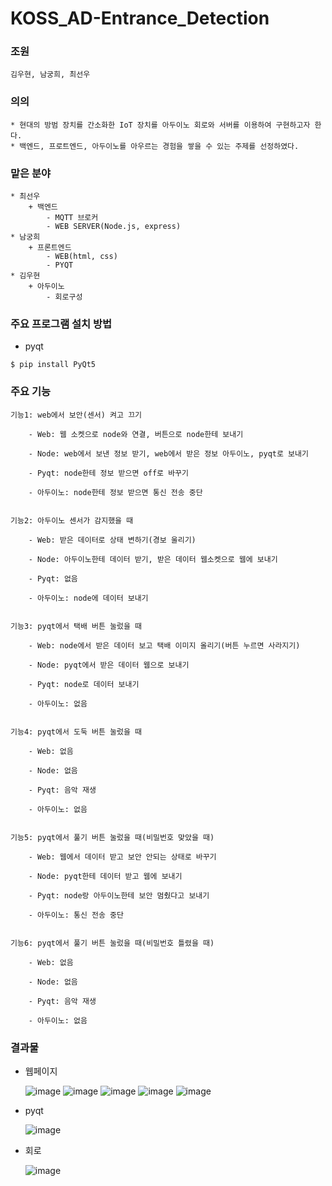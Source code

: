 # KOSS_AD-Entrance_Detection

### 조원
    김우현, 남궁희, 최선우 
### 의의
    * 현대의 방범 장치를 간소화한 IoT 장치를 아두이노 회로와 서버를 이용하여 구현하고자 한다.
    * 백엔드, 프로트엔드, 아두이노를 아우르는 경험을 쌓을 수 있는 주제를 선정하였다.

### 맡은 분야
    * 최선우
        + 백엔드
            - MQTT 브로커
            - WEB SERVER(Node.js, express)
    * 남궁희
        + 프론트엔드
            - WEB(html, css)
            - PYQT
    * 김우현
        + 아두이노
            - 회로구성
            
### 주요 프로그램 설치 방법

* pyqt
```
$ pip install PyQt5
```

### 주요 기능
    기능1: web에서 보안(센서) 켜고 끄기
    
        - Web: 웹 소켓으로 node와 연결, 버튼으로 node한테 보내기

        - Node: web에서 보낸 정보 받기, web에서 받은 정보 아두이노, pyqt로 보내기

        - Pyqt: node한테 정보 받으면 off로 바꾸기

        - 아두이노: node한테 정보 받으면 통신 전송 중단


    기능2: 아두이노 센서가 감지했을 때

        - Web: 받은 데이터로 상태 변하기(경보 울리기)

        - Node: 아두이노한테 데이터 받기, 받은 데이터 웹소켓으로 웹에 보내기

        - Pyqt: 없음

        - 아두이노: node에 데이터 보내기
        

    기능3: pyqt에서 택배 버튼 눌렀을 때

        - Web: node에서 받은 데이터 보고 택배 이미지 올리기(버튼 누르면 사라지기)

        - Node: pyqt에서 받은 데이터 웹으로 보내기

        - Pyqt: node로 데이터 보내기

        - 아두이노: 없음
        

    기능4: pyqt에서 도둑 버튼 눌렀을 때

        - Web: 없음

        - Node: 없음

        - Pyqt: 음악 재생

        - 아두이노: 없음


    기능5: pyqt에서 풀기 버튼 눌렀을 때(비밀번호 맞았을 때)

        - Web: 웹에서 데이터 받고 보안 안되는 상태로 바꾸기

        - Node: pyqt한테 데이터 받고 웹에 보내기

        - Pyqt: node랑 아두이노한테 보안 멈췄다고 보내기

        - 아두이노: 통신 전송 중단
        

    기능6: pyqt에서 풀기 버튼 눌렀을 때(비밀번호 틀렸을 때)

        - Web: 없음

        - Node: 없음

        - Pyqt: 음악 재생

        - 아두이노: 없음




### 결과물

  * 웹페이지
  
    ![image](https://user-images.githubusercontent.com/104904309/198509471-b18d3650-1c3c-417e-8585-4a7ad8e0c896.png)
    ![image](https://user-images.githubusercontent.com/104904309/198509115-cdaf4417-9154-4491-8c80-7fb817e99915.png)
    ![image](https://user-images.githubusercontent.com/104904309/198509151-8169e47a-f815-4ef9-9f41-f83618a359ca.png)
    ![image](https://user-images.githubusercontent.com/104904309/198509227-40607476-6b73-40fb-b07b-690c5451c7ab.png)
    ![image](https://user-images.githubusercontent.com/104904309/198509273-03c79095-cf3d-4bc9-82ea-05b576240918.png)
    
  * pyqt
  
    ![image](https://user-images.githubusercontent.com/104904309/198868394-e7359c28-2aab-4bb1-9601-438033a5a33d.png)
  
  * 회로
  
    ![image](https://user-images.githubusercontent.com/104904309/198868420-b7fa1c61-d2ab-4247-809c-ef41f3337755.png)


